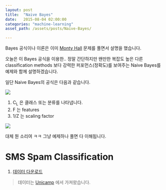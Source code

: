 ```yaml
---
layout: post
title:  "Naive Bayes"
date:   2015-08-04 02:00:00
categories: "machine-learning"
asset_path: /assets/posts/Naive-Bayes/

---
```

Bayes 공식이나 이론은 이미 [Monty Hall][bayes] 문제를 풀면서 설명을 했습니다.

오늘은 이 Bayes 공식을 이용한.. 정말 간단하지만 왠만한 복잡도 높은 다른 classification methods 보다 강력한 퍼포먼스(정확도)를
보여주는 Naive Bayes를 예제와 함께 설명하겠습니다.

일단 Naive Bayes의 공식은 다음과 같습니다.

<img src="{{page.asset_path}}naive-bayes-formula.gif" class="img-responsive img-rounded">

1. C<sub>L</sub> 은 클래스 또는 분류를 나타냅니다.
2. F 는 features
3. 1/Z 는 scaling factor



<img src="{{page.asset_path}}what-the-fuck.jpg" class="img-responsive img-rounded">

대체 뭔 소리여 ㅋㅋ 그냥 예제하나 풀면 다 이해됩니다.


# SMS Spam Classification

1. [데이터 다운로드][data]

> 데이터는 [Unicamp][unicamp] 에서 가져왔습니다.



[bayes]: /machine-learning/2015/07/29/Monty-Hall-Problem/
[data]: {{page.asset_path}}SMSSpamCollection.txt
[unicamp]: http://www.dt.fee.unicamp.br/~tiago/smsspamcollection/

